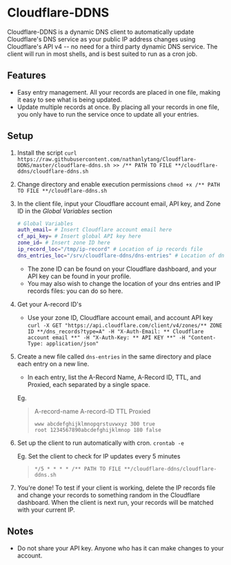 # Cloudflare-DDNS

Cloudflare-DDNS is a dynamic DNS client to automatically update Cloudflare's DNS service as your public IP address changes using Cloudflare's API v4 -- no need for a third party dynamic DNS service.  The client will run in most shells, and is best suited to run as a cron job.

## Features

* Easy entry management.  All your records are placed in one file, making it easy to see what is being updated.
* Update multiple records at once.  By placing all your records in one file, you only have to run the service once to update all your entries.

## Setup

1. Install the script
    `
    curl https://raw.githubusercontent.com/nathanlytang/Cloudflare-DDNS/master/cloudflare-ddns.sh >> /** PATH TO FILE **/cloudflare-ddns/cloudflare-ddns.sh
    `


2. Change directory and enable execution permissions
    `
    chmod +x /** PATH TO FILE **/cloudflare-ddns.sh
    `


3.  In the client file, input your Cloudflare account email, API key, and Zone ID in the *Global Variables* section

    ```bash
    # Global Variables
    auth_email= # Insert Cloudflare account email here
    cf_api_key= # Insert global API key here
    zone_id= # Insert zone ID here
    ip_record_loc="/tmp/ip-record" # Location of ip records file
    dns_entries_loc="/srv/cloudflare-ddns/dns-entries" # Location of dns entries file
    ```

    * The zone ID can be found on your Cloudflare dashboard, and your API key can be found in your profile.
    * You may also wish to change the location of your dns entries and IP records files: you can do so here.


4.  Get your A-record ID's
    * Use your zone ID, Cloudflare account email, and account API key
    `
    curl -X GET "https://api.cloudflare.com/client/v4/zones/** ZONE ID **/dns_records?type=A" -H "X-Auth-Email: ** Cloudflare account email **" -H "X-Auth-Key: ** API KEY **" -H "Content-Type: application/json"
    `


5.  Create a new file called `dns-entries` in the same directory and place each entry on a new line.  
    * In each entry, list the A-Record Name, A-Record ID, TTL, and Proxied, each separated by a single space.

    Eg.
    > A-record-name A-record-ID TTL Proxied
    > ```
    > www abcdefghijklmnopqrstuvwxyz 300 true
    > root 1234567890abcdefghijklmnop 180 false
	> ```

6.  Set up the client to run automatically with cron.
    `
    crontab -e
    `

    Eg. Set the client to check for IP updates every 5 minutes
    > `*/5 * * * * /** PATH TO FILE **/cloudflare-ddns/cloudflare-ddns.sh`

7.  You're done!  To test if your client is working, delete the IP records file and change your records to something random in the Cloudflare dashboard.  When the client is next run, your records will be matched with your current IP.

## Notes
* Do not share your API key.  Anyone who has it can make changes to your account.